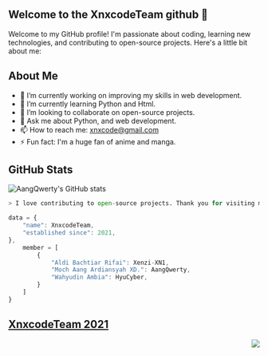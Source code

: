 ## Welcome to the XnxcodeTeam github 👋
Welcome to my GitHub profile! I'm passionate about coding, learning new technologies, and contributing to open-source projects. Here's a little bit about me:

## About Me

- 🔭 I’m currently working on improving my skills in web development.
- 🌱 I’m currently learning Python and Html.
- 👯 I’m looking to collaborate on open-source projects.
- 💬 Ask me about Python, and web development.
- 📫 How to reach me: [xnxcode@gmail.com](mailto:email@ang.skizofrenia.com)
- ⚡ Fun fact: I'm a huge fan of anime and manga.

## GitHub Stats

![AangQwerty's GitHub stats](https://github-readme-stats.vercel.app/api?username=AangQwerty&show_icons=true&theme=radical)

``` python
> I love contributing to open-source projects. Thank you for visiting my profile! Feel free to explore my repositories and reach out if you'd like to collaborate or chat about tech.
```
``` javascript 
data = {
    "name": XnxcodeTeam,
    "established since": 2021,
},
    member = [
        {
            "Aldi Bachtiar Rifai": Xenzi-XN1,
            "Moch Aang Ardiansyah XD.": AangQwerty,
            "Wahyudin Ambia": HyuCyber,
        }
    ]
}
```
## [XnxcodeTeam 2021](https://github.com/XnxcodeTeam)
<img align="right" src="https://media4.giphy.com/media/N5yFyURQlHTh3NUxn2/giphy.gif?cid=6c09b95283jn4mhdaqt3h89ieums63y98aauom7xlqm10726&ep=v1_internal_gif_by_id&rid=giphy.gif&ct=g"><br/>
